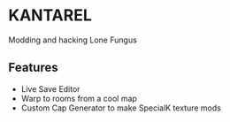 # KANTAREL

Modding and hacking Lone Fungus

## Features

- Live Save Editor
- Warp to rooms from a cool map
- Custom Cap Generator to make SpecialK texture mods
